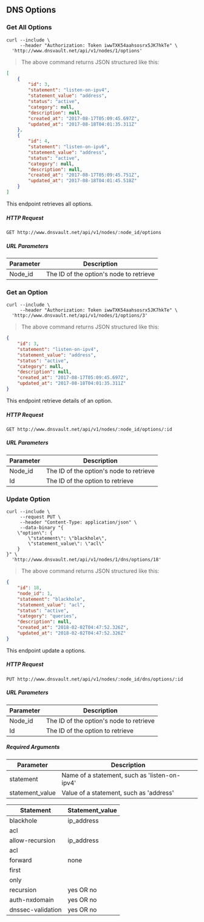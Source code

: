 ## DNS Options

### Get All Options


```shell
curl --include \
     --header "Authorization: Token iwwTXK54aahsosrx5JK7hkTe" \
  'http://www.dnsvault.net/api/v1/nodes/1/options'
```

> The above command returns JSON structured like this:

```json
[
    {
        "id": 3,
        "statement": "listen-on-ipv4",
        "statement_value": "address",
        "status": "active",
        "category": null,
        "description": null,
        "created_at": "2017-08-17T05:09:45.697Z",
        "updated_at": "2017-08-18T04:01:35.311Z"
    },
    {
        "id": 4,
        "statement": "listen-on-ipv6",
        "statement_value": "address",
        "status": "active",
        "category": null,
        "description": null,
        "created_at": "2017-08-17T05:09:45.751Z",
        "updated_at": "2017-08-18T04:01:45.518Z"
    }
]
```

This endpoint retrieves all options.

##### HTTP Request

`GET http://www.dnsvault.net/api/v1/nodes/:node_id/options`

##### URL Parameters

Parameter | Description
--------- | -----------
Node_id | The ID of the option's node to retrieve


### Get an Option 


```shell
curl --include \
     --header "Authorization: Token iwwTXK54aahsosrx5JK7hkTe" \
  'http://www.dnsvault.net/api/v1/nodes/1/options/3'
```

> The above command returns JSON structured like this:

```json
{
    "id": 3,
    "statement": "listen-on-ipv4",
    "statement_value": "address",
    "status": "active",
    "category": null,
    "description": null,
    "created_at": "2017-08-17T05:09:45.697Z",
    "updated_at": "2017-08-18T04:01:35.311Z"
}
```

This endpoint retrieve details of an option.

##### HTTP Request

`GET http://www.dnsvault.net/api/v1/nodes/:node_id/options/:id`

##### URL Parameters

Parameter | Description
--------- | -----------
Node_id | The ID of the option's node to retrieve
Id | The ID of the option to retrieve

### Update Option

```shell
curl --include \
     --request PUT \
     --header "Content-Type: application/json" \
     --data-binary "{
    \"option\": {
        \"statement\": \"blackhole\",
        \"statement_value\": \"acl\"
    }
}" \
  'http://www.dnsvault.net/api/v1/nodes/1/dns/options/18'
```


> The above command returns JSON structured like this:

```json
{
    "id": 18,
    "node_id": 1,
    "statement": "blackhole",
    "statement_value": "acl",
    "status": "active",
    "category": "queries",
    "description": null,
    "created_at": "2018-02-02T04:47:52.326Z",
    "updated_at": "2018-02-02T04:47:52.326Z"
}
```

This endpoint update a options.

##### HTTP Request

`PUT http://www.dnsvault.net/api/v1/nodes/:node_id/dns/options/:id`

##### URL Parameters

Parameter | Description
--------- | -----------
Node_id | The ID of the option's node to retrieve
Id | The ID of the option to retrieve

##### Required Arguments

Parameter | Description
--------- | -----------
statement | Name of a statement, such as 'listen-on-ipv4'
statement_value | Value of a statement, such as 'address'

Statement | Statement_value
--------- | ---------------
blackhole | ip_address
 | acl
allow-recursion | ip_address
 | acl
forward | none
 | first
 | only
recursion | yes OR no
auth-nxdomain | yes OR no
dnssec-validation | yes OR no
